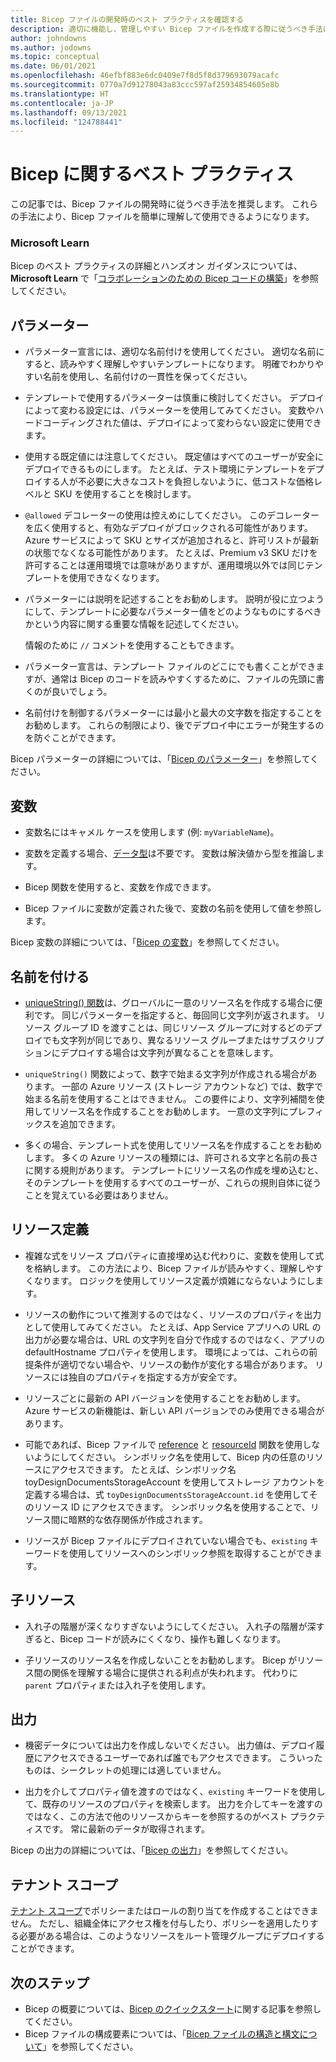 ```yaml
---
title: Bicep ファイルの開発時のベスト プラクティスを確認する
description: 適切に機能し、管理しやすい Bicep ファイルを作成する際に従うべき手法について説明します。
author: johndowns
ms.author: jodowns
ms.topic: conceptual
ms.date: 06/01/2021
ms.openlocfilehash: 46efbf883e6dc0409e7f8d5f8d379693079acafc
ms.sourcegitcommit: 0770a7d91278043a83ccc597af25934854605e8b
ms.translationtype: HT
ms.contentlocale: ja-JP
ms.lasthandoff: 09/13/2021
ms.locfileid: "124788441"
---
```

# <a name="best-practices-for-bicep"></a>Bicep に関するベスト プラクティス

この記事では、Bicep ファイルの開発時に従うべき手法を推奨します。 これらの手法により、Bicep ファイルを簡単に理解して使用できるようになります。

### <a name="microsoft-learn"></a>Microsoft Learn

Bicep のベスト プラクティスの詳細とハンズオン ガイダンスについては、**Microsoft Learn** で「[コラボレーションのための Bicep コードの構築](/learn/modules/structure-bicep-code-collaboration/)」を参照してください。

## <a name="parameters"></a>パラメーター

* パラメーター宣言には、適切な名前付けを使用してください。 適切な名前にすると、読みやすく理解しやすいテンプレートになります。 明確でわかりやすい名前を使用し、名前付けの一貫性を保ってください。

* テンプレートで使用するパラメーターは慎重に検討してください。 デプロイによって変わる設定には、パラメーターを使用してみてください。 変数やハードコーディングされた値は、デプロイによって変わらない設定に使用できます。

* 使用する既定値には注意してください。 既定値はすべてのユーザーが安全にデプロイできるものにします。 たとえば、テスト環境にテンプレートをデプロイする人が不必要に大きなコストを負担しないように、低コストな価格レベルと SKU を使用することを検討します。

* `@allowed` デコレーターの使用は控えめにしてください。 このデコレーターを広く使用すると、有効なデプロイがブロックされる可能性があります。 Azure サービスによって SKU とサイズが追加されると、許可リストが最新の状態でなくなる可能性があります。 たとえば、Premium v3 SKU だけを許可することは運用環境では意味がありますが、運用環境以外では同じテンプレートを使用できなくなります。

* パラメーターには説明を記述することをお勧めします。 説明が役に立つようにして、テンプレートに必要なパラメーター値をどのようなものにするべきかという内容に関する重要な情報を記述してください。

  情報のために `//` コメントを使用することもできます。

* パラメーター宣言は、テンプレート ファイルのどこにでも書くことができますが、通常は Bicep のコードを読みやすくするために、ファイルの先頭に書くのが良いでしょう。

* 名前付けを制御するパラメーターには最小と最大の文字数を指定することをお勧めします。 これらの制限により、後でデプロイ中にエラーが発生するのを防ぐことができます。

Bicep パラメーターの詳細については、「[Bicep のパラメーター](parameters.md)」を参照してください。

## <a name="variables"></a>変数

* 変数名にはキャメル ケースを使用します (例: `myVariableName`)。

* 変数を定義する場合、[データ型](data-types.md)は不要です。 変数は解決値から型を推論します。

* Bicep 関数を使用すると、変数を作成できます。

* Bicep ファイルに変数が定義された後で、変数の名前を使用して値を参照します。

Bicep 変数の詳細については、「[Bicep の変数](variables.md)」を参照してください。

## <a name="naming"></a>名前を付ける

* [uniqueString() 関数](bicep-functions-string.md#uniquestring)は、グローバルに一意のリソース名を作成する場合に便利です。 同じパラメーターを指定すると、毎回同じ文字列が返されます。 リソース グループ ID を渡すことは、同じリソース グループに対するどのデプロイでも文字列が同じであり、異なるリソース グループまたはサブスクリプションにデプロイする場合は文字列が異なることを意味します。

* `uniqueString()` 関数によって、数字で始まる文字列が作成される場合があります。 一部の Azure リソース (ストレージ アカウントなど) では、数字で始まる名前を使用することはできません。 この要件により、文字列補間を使用してリソース名を作成することをお勧めします。 一意の文字列にプレフィックスを追加できます。

* 多くの場合、テンプレート式を使用してリソース名を作成することをお勧めします。 多くの Azure リソースの種類には、許可される文字と名前の長さに関する規則があります。 テンプレートにリソース名の作成を埋め込むと、そのテンプレートを使用するすべてのユーザーが、これらの規則自体に従うことを覚えている必要はありません。

## <a name="resource-definitions"></a>リソース定義

* 複雑な式をリソース プロパティに直接埋め込む代わりに、変数を使用して式を格納します。 この方法により、Bicep ファイルが読みやすく、理解しやすくなります。 ロジックを使用してリソース定義が煩雑にならないようにします。

* リソースの動作について推測するのではなく、リソースのプロパティを出力として使用してみてください。 たとえば、App Service アプリへの URL の出力が必要な場合は、URL の文字列を自分で作成するのではなく、アプリの defaultHostname プロパティを使用します。 環境によっては、これらの前提条件が適切でない場合や、リソースの動作が変化する場合があります。 リソースには独自のプロパティを指定する方が安全です。

* リソースごとに最新の API バージョンを使用することをお勧めします。 Azure サービスの新機能は、新しい API バージョンでのみ使用できる場合があります。

* 可能であれば、Bicep ファイルで [reference](./bicep-functions-resource.md#reference) と [resourceId](./bicep-functions-resource.md#resourceid) 関数を使用しないようにしてください。 シンボリック名を使用して、Bicep 内の任意のリソースにアクセスできます。 たとえば、シンボリック名 toyDesignDocumentsStorageAccount を使用してストレージ アカウントを定義する場合は、式 `toyDesignDocumentsStorageAccount.id` を使用してそのリソース ID にアクセスできます。 シンボリック名を使用することで、リソース間に暗黙的な依存関係が作成されます。

* リソースが Bicep ファイルにデプロイされていない場合でも、`existing` キーワードを使用してリソースへのシンボリック参照を取得することができます。

## <a name="child-resources"></a>子リソース

* 入れ子の階層が深くなりすぎないようにしてください。 入れ子の階層が深すぎると、Bicep コードが読みにくくなり、操作も難しくなります。

* 子リソースのリソース名を作成しないことをお勧めします。 Bicep がリソース間の関係を理解する場合に提供される利点が失われます。 代わりに `parent` プロパティまたは入れ子を使用します。

## <a name="outputs"></a>出力

* 機密データについては出力を作成しないでください。 出力値は、デプロイ履歴にアクセスできるユーザーであれば誰でもアクセスできます。 こういったものは、シークレットの処理には適していません。

* 出力を介してプロパティ値を渡すのではなく、`existing` キーワードを使用して、既存のリソースのプロパティを検索します。 出力を介してキーを渡すのではなく、この方法で他のリソースからキーを参照するのがベスト プラクティスです。 常に最新のデータが取得されます。

Bicep の出力の詳細については、「[Bicep の出力](outputs.md)」を参照してください。

## <a name="tenant-scopes"></a>テナント スコープ

[テナント スコープ](deploy-to-tenant.md)でポリシーまたはロールの割り当てを作成することはできません。 ただし、組織全体にアクセス権を付与したり、ポリシーを適用したりする必要がある場合は、このようなリソースをルート管理グループにデプロイすることができます。

## <a name="next-steps"></a>次のステップ

* Bicep の概要については、[Bicep のクイックスタート](quickstart-create-bicep-use-visual-studio-code.md)に関する記事を参照してください。
* Bicep ファイルの構成要素については、「[Bicep ファイルの構造と構文について](file.md)」を参照してください。
